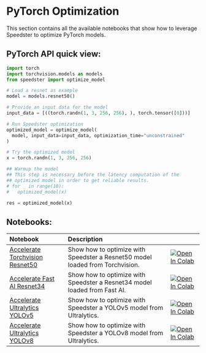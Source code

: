 # **PyTorch Optimization**

This section contains all the available notebooks that show how to leverage Speedster to optimize PyTorch models.

## PyTorch API quick view:

``` python
import torch
import torchvision.models as models
from speedster import optimize_model

# Load a resnet as example
model = models.resnet50()

# Provide an input data for the model    
input_data = [((torch.randn(1, 3, 256, 256), ), torch.tensor([0]))]

# Run Speedster optimization
optimized_model = optimize_model(
  model, input_data=input_data, optimization_time="unconstrained"
)

# Try the optimized model
x = torch.randn(1, 3, 256, 256)

## Warmup the model
## This step is necessary before the latency computation of the 
## optimized model in order to get reliable results.
# for _ in range(10):
#   optimized_model(x)

res = optimized_model(x)
```

## Notebooks:
| Notebook                                                                                                                                                        | Description                                                                   |                                                                                                                                                                                                                                                                                                             |
|:----------------------------------------------------------------------------------------------------------------------------------------------------------------|:------------------------------------------------------------------------------|:------------------------------------------------------------------------------------------------------------------------------------------------------------------------------------------------------------------------------------------------------------------------------------------------------------|
| [Accelerate Torchvision Resnet50](https://github.com/nebuly-ai/nebullvm/blob/main/notebooks/speedster/pytorch/Accelerate_PyTorch_ResNet50_with_Speedster.ipynb) | Show how to optimize with Speedster a Resnet50 model loaded from Torchvision. | [![Open In Colab](https://colab.research.google.com/assets/colab-badge.svg)](https://colab.research.google.com/github/nebuly-ai/nebullvm/blob/main/notebooks/speedster/pytorch/Accelerate_PyTorch_ResNet50_with_Speedster.ipynb) |
| [Accelerate Fast AI Resnet34](https://github.com/nebuly-ai/nebullvm/blob/main/notebooks/speedster/pytorch/Accelerate_fast_ai_Resnet34_with_Speedster.ipynb)     | Show how to optimize with Speedster a Resnet34 model loaded from Fast AI.     | [![Open In Colab](https://colab.research.google.com/assets/colab-badge.svg)](https://colab.research.google.com/github/nebuly-ai/nebullvm/blob/main/notebooks/speedster/pytorch/Accelerate_fast_ai_Resnet34_with_Speedster.ipynb) |
| [Accelerate Ultralytics YOLOv5](https://github.com/nebuly-ai/nebullvm/blob/main/notebooks/speedster/pytorch/Accelerate_PyTorch_YOLOv5_with_Speedster.ipynb)     | Show how to optimize with Speedster a YOLOv5 model from Ultralytics.          | [![Open In Colab](https://colab.research.google.com/assets/colab-badge.svg)](https://colab.research.google.com/github/nebuly-ai/nebullvm/blob/main/notebooks/speedster/pytorch/Accelerate_PyTorch_YOLOv5_with_Speedster.ipynb) |
| [Accelerate Ultralytics YOLOv8](https://github.com/nebuly-ai/nebullvm/blob/main/notebooks/speedster/pytorch/Accelerate_PyTorch_YOLOv8_with_Speedster.ipynb)     | Show how to optimize with Speedster a YOLOv8 model from Ultralytics.          | [![Open In Colab](https://colab.research.google.com/assets/colab-badge.svg)](https://colab.research.google.com/github/nebuly-ai/nebullvm/blob/main/notebooks/speedster/pytorch/Accelerate_PyTorch_YOLOv8_with_Speedster.ipynb) |

